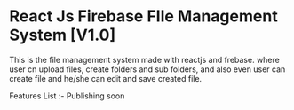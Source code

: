 # React Js Firebase FIle Management System [V1.0]

This is the file management system made with reactjs and frebase. where user cn upload files, create folders and sub folders, and also even user can create file and he/she can edit and save created file.

Features List :- Publishing soon

